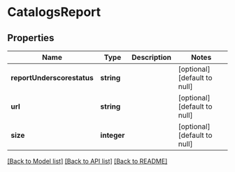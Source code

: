 # CatalogsReport

## Properties
Name | Type | Description | Notes
------------ | ------------- | ------------- | -------------
**reportUnderscorestatus** | **string** |  | [optional] [default to null]
**url** | **string** |  | [optional] [default to null]
**size** | **integer** |  | [optional] [default to null]

[[Back to Model list]](../README.md#documentation-for-models) [[Back to API list]](../README.md#documentation-for-api-endpoints) [[Back to README]](../README.md)


